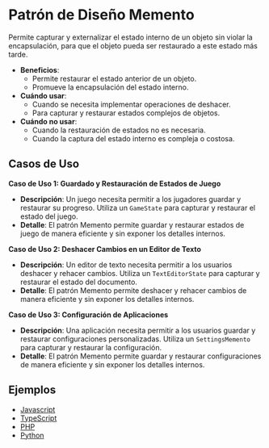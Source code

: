 # Patrón de Diseño Memento

Permite capturar y externalizar el estado interno de un objeto sin violar la encapsulación, para que el objeto pueda ser restaurado a este estado más tarde.

- **Beneficios**:
  - Permite restaurar el estado anterior de un objeto.
  - Promueve la encapsulación del estado interno.
- **Cuándo usar**:
  - Cuando se necesita implementar operaciones de deshacer.
  - Para capturar y restaurar estados complejos de objetos.
- **Cuándo no usar**:
  - Cuando la restauración de estados no es necesaria.
  - Cuando la captura del estado interno es compleja o costosa.

## Casos de Uso

**Caso de Uso 1: Guardado y Restauración de Estados de Juego**

- **Descripción**: Un juego necesita permitir a los jugadores guardar y restaurar su progreso. Utiliza un `GameState` para capturar y restaurar el estado del juego.
- **Detalle**: El patrón Memento permite guardar y restaurar estados de juego de manera eficiente y sin exponer los detalles internos.

**Caso de Uso 2: Deshacer Cambios en un Editor de Texto**

- **Descripción**: Un editor de texto necesita permitir a los usuarios deshacer y rehacer cambios. Utiliza un `TextEditorState` para capturar y restaurar el estado del documento.
- **Detalle**: El patrón Memento permite deshacer y rehacer cambios de manera eficiente y sin exponer los detalles internos.

**Caso de Uso 3: Configuración de Aplicaciones**

- **Descripción**: Una aplicación necesita permitir a los usuarios guardar y restaurar configuraciones personalizadas. Utiliza un `SettingsMemento` para capturar y restaurar la configuración.
- **Detalle**: El patrón Memento permite guardar y restaurar configuraciones de manera eficiente y sin exponer los detalles internos.

## Ejemplos

- [Javascript](./examples/javascript.js)
- [TypeScript](./examples/typescript.ts)
- [PHP](./examples/php.php)
- [Python](./examples/python.py)
